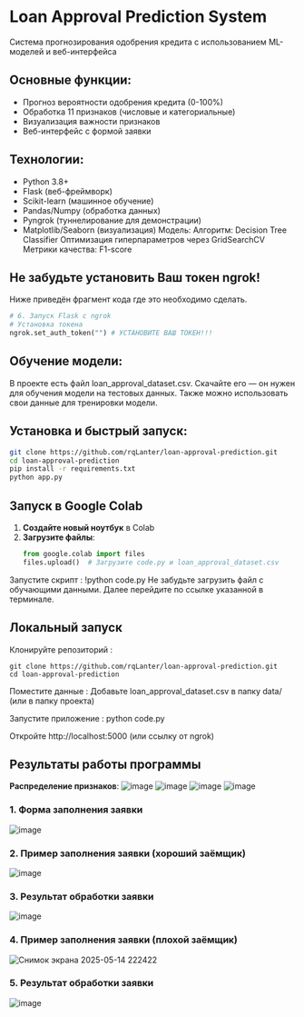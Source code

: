 # Loan Approval Prediction System

Система прогнозирования одобрения кредита с использованием ML-моделей и веб-интерфейса

## Основные функции:
- Прогноз вероятности одобрения кредита (0-100%)
- Обработка 11 признаков (числовые и категориальные)
- Визуализация важности признаков
- Веб-интерфейс с формой заявки

## Технологии:
- Python 3.8+
- Flask (веб-фреймворк)
- Scikit-learn (машинное обучение)
- Pandas/Numpy (обработка данных)
- Pyngrok (туннелирование для демонстрации)
- Matplotlib/Seaborn (визуализация)
Модель:
Алгоритм: Decision Tree Classifier
Оптимизация гиперпараметров через GridSearchCV
Метрики качества: F1-score

## Не забудьте установить Ваш токен ngrok!
Ниже приведён фрагмент кода где это необходимо сделать.
```python
# 6. Запуск Flask с ngrok
# Установка токена
ngrok.set_auth_token("") # УСТАНОВИТЕ ВАШ ТОКЕН!!!
```
## Обучение модели:
В проекте есть файл loan_approval_dataset.csv. Скачайте его — он нужен для обучения модели на тестовых данных. Также можно использовать свои данные для тренировки модели.

## Установка и быстрый запуск:
```bash
git clone https://github.com/rqLanter/loan-approval-prediction.git 
cd loan-approval-prediction
pip install -r requirements.txt
python app.py
```

## Запуск в Google Colab
1. **Создайте новый ноутбук** в Colab
2. **Загрузите файлы**:
   ```python
   from google.colab import files
   files.upload()  # Загрузите code.py и loan_approval_dataset.csv
   ```
Запустите скрипт :
!python code.py
Не забудьте загрузить файл с обучающими данными.
Далее перейдите по ссылке указанной в терминале.

## Локальный запуск
Клонируйте репозиторий :
```
git clone https://github.com/rqLanter/loan-approval-prediction.git 
cd loan-approval-prediction
```

Поместите данные :
Добавьте loan_approval_dataset.csv в папку data/ (или в папку проекта)

Запустите приложение :
python code.py

Откройте http://localhost:5000 (или ссылку от ngrok)



## Результаты работы программы
**Распределение признаков**:
![image](https://github.com/user-attachments/assets/c40188a2-89f1-41e4-a2fb-e64d1523f998)
![image](https://github.com/user-attachments/assets/c3761ebb-5a77-41d4-992c-d1817d5cda01)
![image](https://github.com/user-attachments/assets/486ae085-c866-48c6-bb67-cdadfeaee545)
![image](https://github.com/user-attachments/assets/67cc1710-e1ab-4d09-8f8f-7709e8d6e013)

### 1. Форма заполнения заявки
![image](https://github.com/user-attachments/assets/0de7da24-eb66-46b4-9be8-6d30a6ee28b5)
### 2. Пример заполнения заявки (хороший заёмщик)
![image](https://github.com/user-attachments/assets/b0c644ce-d8e2-4f75-9efa-e5aabe512054)
### 3. Результат обработки заявки
![image](https://github.com/user-attachments/assets/c24fe0f0-3c8a-4ed0-bea9-c339daaae5fd)
### 4. Пример заполнения заявки (плохой заёмщик)
![Снимок экрана 2025-05-14 222422](https://github.com/user-attachments/assets/40ed5f50-fd6b-4fc6-8471-162254c7b79e)
### 5. Результат обработки заявки
![image](https://github.com/user-attachments/assets/a41e328e-65ae-413d-958f-47d5ff5749ab)

